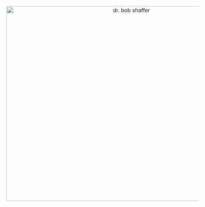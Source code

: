 <p align="center"> <a href="http://www.flickr.com/photos/detourart/2152289501/" title="dr. bob shaffer by queenodesign, on Flickr"><img src="http://farm3.staticflickr.com/2340/2152289501_d68431cd11_z.jpg" width="640" height="509" alt="dr. bob shaffer"></a> </p>
